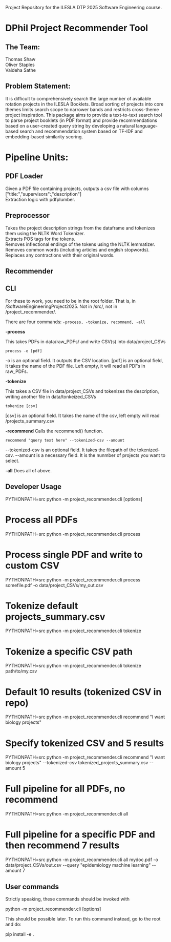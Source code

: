 Project Repository for the ILESLA DTP 2025 Software Engineering course.

# DPhil Project Recommender Tool 
## The Team:
Thomas Shaw\
Oliver Staples\
Vaideha Sathe

## Problem Statement:
It is difficult to comprehensively search the large number of available rotation projects in the ILESLA Booklets. Broad sorting of projects into core themes limits search scope to narrower bands and restricts cross-theme project inspiration. This package aims to provide a text-to-text search tool to parse project booklets (in PDF format) and provide recommendations based on a user-created query string by developing a natural language-based search and recommendation system based on TF-IDF and embedding-based similarity scoring.

# Pipeline Units:
## PDF Loader
Given a PDF file containing projects, outputs a csv file with columns ["title:","supervisors":,"description"]\
Extraction logic with pdfplumber.

## Preprocessor
Takes the project description strings from the dataframe and tokenizes them using the NLTK Word Tokenizer.\
Extracts POS tags for the tokens.\
Removes inflectional endings of the tokens using the NLTK lemmatizer.\
Removes common words (including articles and english stopwords).\
Replaces any contractions with their original words.

## Recommender

## CLI

For these to work, you need to be in the root folder. That is, in /SoftwareEngineeringProject2025. Not in /src/, not in /project_recommender/.

There are four commands: ```-process, -tokenize, recommend, -all```

**-process**

This takes PDFs in data/raw_PDFs/ and write CSV(s) into data/project_CSVs

```
process -o [pdf] 
```

-o is an optional field. It outputs the CSV location.
[pdf] is an optional field, it takes the name of the PDF file. Left empty, it will read all PDFs in raw_PDFs.

**-tokenize**

This takes a CSV file in data/project_CSVs and tokenizes the description, writing another file in data/tonkeized_CSVs

`tokenize [csv]`

[csv] is an optional field. It takes the name of the csv, left empty will read /projects_summary.csv

**-recommend**
Calls the recommend() function.

```recommend "query text here" --tokenized-csv --amount```

--tokenized-csv is an optional field. It takes the filepath of the tokenized-csv.
--amount is a necessary field. It is the nunmber of projects you want to select.

**-all**
Does all of above.

## Developer Usage
PYTHONPATH=src python -m project_recommender.cli <subcommand> [options]
# Process all PDFs
PYTHONPATH=src python -m project_recommender.cli process
# Process single PDF and write to custom CSV
PYTHONPATH=src python -m project_recommender.cli process somefile.pdf -o data/project_CSVs/my_out.csv
# Tokenize default projects_summary.csv
PYTHONPATH=src python -m project_recommender.cli tokenize
# Tokenize a specific CSV path
PYTHONPATH=src python -m project_recommender.cli tokenize path/to/my.csv
# Default 10 results (tokenized CSV in repo)
PYTHONPATH=src python -m project_recommender.cli recommend "I want biology projects"
# Specify tokenized CSV and 5 results
PYTHONPATH=src python -m project_recommender.cli recommend "I want biology projects" --tokenized-csv tokenized_projects_summary.csv --amount 5
# Full pipeline for all PDFs, no recommend
PYTHONPATH=src python -m project_recommender.cli all
# Full pipeline for a specific PDF and then recommend 7 results
PYTHONPATH=src python -m project_recommender.cli all mydoc.pdf -o data/project_CSVs/out.csv --query "epidemiology machine learning" --amount 7

## User commands
Strictly speaking, these commands should be invoked with 

python -m project_recommender.cli <subcommand> [options]

This should be possible later.
To run this command instead, go to the root and do:

pip install -e .
